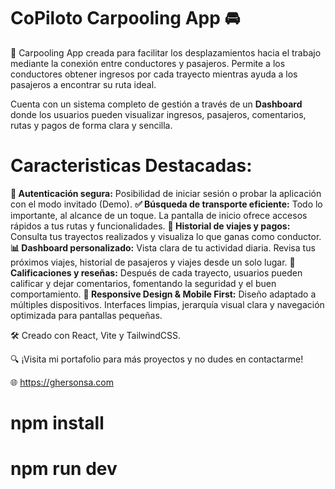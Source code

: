 # CoPiloto Carpooling App 🚘
📍 Carpooling App creada para facilitar los desplazamientos hacia el trabajo mediante la conexión entre conductores y pasajeros. Permite a los conductores obtener ingresos por cada trayecto mientras ayuda a los pasajeros a encontrar su ruta ideal.

Cuenta con un sistema completo de gestión a través de un **Dashboard** donde los usuarios pueden visualizar ingresos, pasajeros, comentarios, rutas y pagos de forma clara y sencilla.

# Caracteristicas Destacadas:

**🔏 Autenticación segura:** Posibilidad de iniciar sesión o probar la aplicación con el modo invitado (Demo).
**✅ Búsqueda de transporte eficiente:** Todo lo importante, al alcance de un toque. La pantalla de inicio ofrece accesos rápidos a tus rutas y funcionalidades.
**🚗 Historial de viajes y pagos:** Consulta tus trayectos realizados y visualiza lo que ganas como conductor.
**📊 Dashboard personalizado:** Vista clara de tu actividad diaria. Revisa tus próximos viajes, historial de pasajeros y viajes desde un solo lugar.
**🌟 Calificaciones y reseñas:** Después de cada trayecto, usuarios pueden calificar y dejar comentarios, fomentando la seguridad y el buen comportamiento.
**📱 Responsive Design & Mobile First:** Diseño adaptado a múltiples dispositivos. Interfaces limpias, jerarquía visual clara y navegación optimizada para pantallas pequeñas.

🛠️ Creado con React, Vite y TailwindCSS.

🔍 ¡Visita mi portafolio para más proyectos y no dudes en contactarme!

🌐​ https://ghersonsa.com

# npm install
# npm run dev

